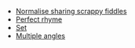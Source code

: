 - [Normalise sharing scrappy fiddles](normalise-sharing-scrappy-fiddles)
- [Perfect rhyme](perfect-rhyme)
- [Set](set)
- [Multiple angles](multiple-angles)
